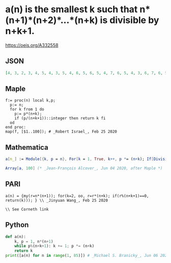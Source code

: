 # a\(n\) is the smallest k such that n\*\(n\+1\)\*\(n\+2\)\*\.\.\.\*\(n\+k\) is divisible by n\+k\+1\.
https://oeis.org/A332558
## JSON
```JSON
[4, 3, 2, 3, 4, 5, 4, 3, 5, 4, 6, 5, 6, 5, 4, 7, 6, 5, 4, 3, 6, 7, 6, 5, 4, 8, 7, 6, 6, 5, 8, 7, 6, 5, 4, 8, 7, 6, 5, 7, 6, 5, 10, 9, 8, 9, 8, 7, 6, 9, 8, 7, 6, 5, 4, 6, 12, 11, 10, 9, 8, 7, 6, 7, 6, 5, 12, 11, 10, 9, 8, 7, 6, 5, 8, 7, 6, 11, 10, 9, 8, 7, 6, 5]
```
## Maple
```Maple
f:= proc(n) local k,p;
  p:= n;
  for k from 1 do
    p:= p*(n+k);
    if (p/(n+k+1))::integer then return k fi
  od
end proc:
map(f, [$1..100]); # _Robert Israel_, Feb 25 2020
```
## Mathematica
```Mathematica
a[n_] := Module[{k, p = n}, For[k = 1, True, k++, p *= (n+k); If[Divisible[p, n+k+1], Return[k]]]];
```
```Mathematica
Array[a, 100] (* _Jean-François Alcover_, Jun 04 2020, after Maple *)
```
## PARI
```PARI
a(n) = {my(r=n*(n+1)); for(k=2, oo, r=r*(n+k); if(r%(n+k+1)==0, return(k))); } \\ _Jinyuan Wang_, Feb 25 2020
```
```PARI
\\ See Corneth link
```
## Python
```Python
def a(n):
    k, p = 1, n*(n+1)
    while p%(n+k+1): k += 1; p *= (n+k)
    return k
print([a(n) for n in range(1, 85)]) # _Michael S. Branicky_, Jun 06 2021
```
